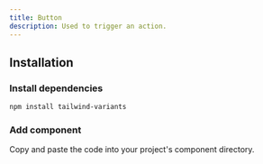 ```yaml
---
title: Button
description: Used to trigger an action.
---
```


<ComponentPreview name="Button" />

## Installation

<Steps>

### Install dependencies

```bash
npm install tailwind-variants
```

### Add component

Copy and paste the code into your project's component directory.

<ComponentCode name="Button" type="ui" />

</Steps>
